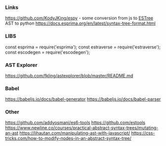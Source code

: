 ### Links
https://github.com/KodyJKing/espy - some conversion from js to [ESTree](https://github.com/estree/estree) AST to python
https://docs.esprima.org/en/latest/syntax-tree-format.html

### LIBS
const esprima = require('esprima');
const estraverse = require('estraverse');
const escodegen = require('escodegen');

### AST Explorer
https://github.com/fkling/astexplorer/blob/master/README.md

### Babel
https://babeljs.io/docs/babel-generator
https://babeljs.io/docs/babel-parser

### Other
https://github.com/addyosmani/es6-tools
https://github.com/estools
https://www.newline.co/courses/practical-abstract-syntax-trees/mutating-an-ast
https://lihautan.com/manipulating-ast-with-javascript/
https://css-tricks.com/how-to-modify-nodes-in-an-abstract-syntax-tree/